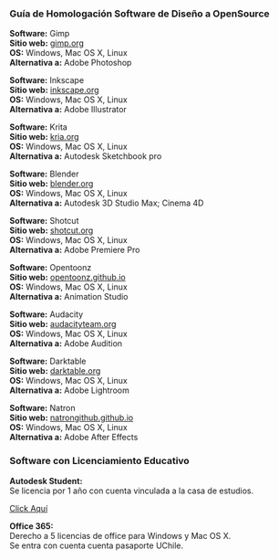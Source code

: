 ### Guía de Homologación Software de Diseño a OpenSource

**Software:** Gimp\
**Sitio web:** [gimp.org](https://www.gimp.org/)\
**OS:** Windows, Mac OS X, Linux\
**Alternativa a:** Adobe Photoshop

**Software:** Inkscape\
**Sitio web:** [inkscape.org](https://inkscape.org/es/)\
**OS:** Windows, Mac OS X, Linux\
**Alternativa a:** Adobe Illustrator

**Software:** Krita\
**Sitio web:** [kria.org](https://krita.org/es/)\
**OS:** Windows, Mac OS X, Linux\
**Alternativa a:** Autodesk Sketchbook pro

**Software:** Blender\
**Sitio web:** [blender.org](https://www.blender.org)\
**OS:** Windows, Mac OS X, Linux\
**Alternativa a:** Autodesk 3D Studio Max; Cinema 4D

**Software:** Shotcut\
**Sitio web:** [shotcut.org](https://shotcut.org)\
**OS:** Windows, Mac OS X, Linux\
**Alternativa a:** Adobe Premiere Pro

**Software:** Opentoonz\
**Sitio web:** [opentoonz.github.io](https://opentoonz.github.io/)\
**OS:** Windows, Mac OS X, Linux\
**Alternativa a:** Animation Studio

**Software:** Audacity\
**Sitio web:** [audacityteam.org](https://www.audacityteam.org)\
**OS:** Windows, Mac OS X, Linux\
**Alternativa a:** Adobe Audition

**Software:** Darktable\
**Sitio web:** [darktable.org](https://www.darktable.org)\
**OS:** Windows, Mac OS X, Linux\
**Alternativa a:** Adobe Lightroom

**Software:** Natron\
**Sitio web:** [natrongithub.github.io](https://natrongithub.github.io)\
**OS:** Windows, Mac OS X, Linux\
**Alternativa a:** Adobe After Effects


### Software con Licenciamiento Educativo

**Autodesk Student:**\
Se licencia por 1 año con cuenta vinculada a la casa de estudios.

[Click Aquí](https://www.autodesk.com/education/free-software/featured)

**Office 365:**\
Derecho a 5 licencias de office para Windows y Mac OS X.\
Se entra con cuenta cuenta pasaporte UChile.

